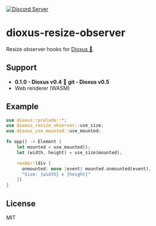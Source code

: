 [![Discord Server](https://img.shields.io/discord/899851952891002890.svg?logo=discord&style=flat-square)](https://discord.gg/sKJSVNSCDJ)

# dioxus-resize-observer
Resize observer hooks for [Dioxus 🧬](https://dioxuslabs.com/).

## Support
- **0.1.0 - Dioxus v0.4** 🧬 **git - Dioxus v0.5**
- Web renderer (WASM)

## Example
```rust
use dioxus::prelude::*;
use dioxus_resize_observer::use_size;
use dioxus_use_mounted::use_mounted;

fn app() -> Element {
    let mounted = use_mounted();
    let (width, height) = use_size(mounted);

    render!(div {
      onmounted: move |event| mounted.onmounted(event),
      "Size: {width} x {height}"
    })
}
```

## License
MIT
